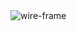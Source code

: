 <img src="/Users/trisheiashelton/Documents/git/Coffee-Lovers-Survey/images/Coffee-Lovers-Survey-Form.png" alt="wire-frame">

